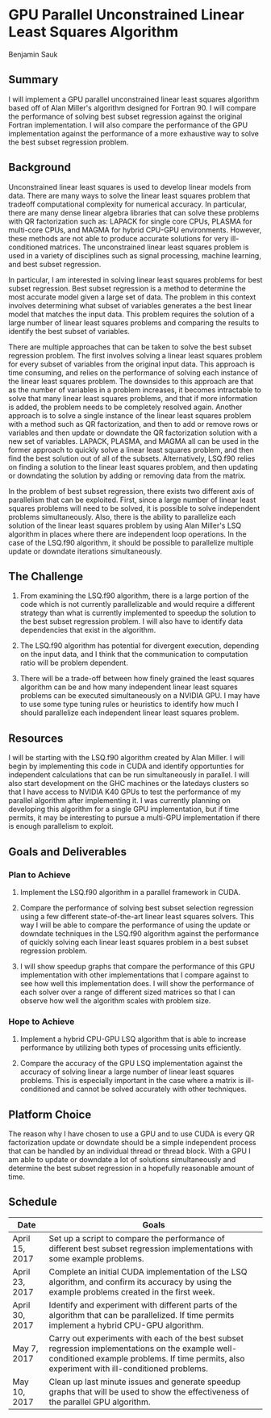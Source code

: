 # **GPU Parallel Unconstrained Linear Least Squares Algorithm**

Benjamin Sauk

## Summary

I will implement a GPU parallel unconstrained linear least squares algorithm based off of Alan Miller's algorithm designed for Fortran 90. I will compare the performance of solving best subset regression against the original Fortran implementation. I will also compare the performance of the GPU implementation against the performance of a more exhaustive way to solve the best subset regression problem.

## Background

Unconstrained linear least squares is used to develop linear models from data. There are many ways to solve the linear least squares problem that tradeoff computational complexity for numerical accuracy. In particular, there are many dense linear algebra libraries that can solve these problems with QR factorization such as: LAPACK for single core CPUs, PLASMA for multi-core CPUs, and MAGMA for hybrid CPU-GPU environments. However, these methods are not able to produce accurate solutions for very ill-conditioned matrices. The unconstrained linear least squares problem is used in a variety of disciplines such as signal processing, machine learning, and best subset regression. 

In particular, I am interested in solving linear least squares problems for best subset regression. Best subset regression is a method to determine the most accurate model given a large set of data. The problem in this context involves determining what subset of variables generates a the best linear model that matches the input data. This problem requires the solution of a large number of linear least squares problems and comparing the results to identify the best subset of variables.

There are multiple approaches that can be taken to solve the best subset regression problem. The first involves solving a linear least squares problem for every subset of variables from the original input data. This approach is time consuming, and relies on the performance of solving each instance of the linear least squares problem. The downsides to this approach are that as the number of variables in a problem increases, it becomes intractable to solve that many linear least squares problems, and that if more information is added, the problem needs to be completely resolved again. Another approach is to solve a single instance of the linear least squares problem with a method such as QR factorization, and then to add or remove rows or variables and then update or downdate the QR factorization solution with a new set of variables. LAPACK, PLASMA, and MAGMA all can be used in the former approach to quickly solve a linear least squares problem, and then find the best solution out of all of the subsets. Alternatively, LSQ.f90 relies on finding a solution to the linear least squares problem, and then updating or downdating the solution by adding or removing data from the matrix.

In the problem of best subset regression, there exists two different axis of parallelism that can be exploited. First, since a large number of linear least squares problems will need to be solved, it is possible to solve independent problems simultaneously. Also, there is the ability to parallelize each solution of the linear least squares problem by using Alan Miller's LSQ algorithm in places where there are independent loop operations. In the case of the LSQ.f90 algorithm, it should be possible to parallelize multiple update or downdate iterations simultaneously. 

## The Challenge

1. From examining the LSQ.f90 algorithm, there is a large portion of the code which is not currently parallelizable and would require a different strategy than what is currently implemented to speedup the solution to the best subset regression problem. I will also have to identify data dependencies that exist in the algorithm. 

2. The LSQ.f90 algorithm has potential for divergent execution, depending on the input data, and I think that the communication to computation ratio will be problem dependent. 

3. There will be a trade-off between how finely grained the least squares algorithm can be and how many independent linear least squares problems can be executed simultaneously on a NVIDIA GPU. I may have to use some type tuning rules or heuristics to identify how much I should parallelize each independent linear least squares problem.

## Resources

I will be starting with the LSQ.f90 algorithm created by Alan Miller. I will begin by implementing this code in CUDA and identify opportunties for independent calculations that can be run simultaneously in parallel. I will also start development on the GHC machines or the latedays clusters so that I have access to NVIDIA K40 GPUs to test the performance of my parallel algorithm after implementing it. I was currently planning on developing this algorithm for a single GPU implementation, but if time permits, it may be interesting to pursue a multi-GPU implementation if there is enough parallelism to exploit. 

## Goals and Deliverables
### Plan to Achieve

1. Implement the LSQ.f90 algorithm in a parallel framework in CUDA.

2. Compare the performance of solving best subset selection regression using a few different state-of-the-art linear least squares solvers. This way I will be able to compare the performance of using the update or downdate techniques in the LSQ.f90 algorithm against the performance of quickly solving each linear least squares problem in a best subset regression problem.

3. I will show speedup graphs that compare the performance of this GPU implementation with other implementations that I compare against to see how well this implementation does. I will show the performance of each solver over a range of different sized matrices so that I can observe how well the algorithm scales with problem size.

### Hope to Achieve

1. Implement a hybrid CPU-GPU LSQ algorithm that is able to increase performance by utilizing both types of processing units efficiently. 

2. Compare the accuracy of the GPU LSQ implementation against the accuracy of solving linear a large number of linear least squares problems. This is especially important in the case where a matrix is ill-conditioned and cannot be solved accurately with other techniques.

## Platform Choice

The reason why I have chosen to use a GPU and to use CUDA is every QR factorization update or downdate should be a simple independent process that can be handled by an individual thread or thread block. With a GPU I am able to update or downdate a lot of solutions simultaneously and determine the best subset regression in a hopefully reasonable amount of time.

## Schedule

| Date            | Goals |
|---|---|
| April 15, 2017  | Set up a script to compare the performance of different best subset regression implementations with some example problems. |
| April 23, 2017  | Complete an initial CUDA implementation of the LSQ algorithm, and confirm its accuracy by using the example problems created in the first week. |   
| April 30, 2017  | Identify and experiment with different parts of the algorithm that can be parallelized. If time permits implement a hybrid CPU-GPU algorithm. |    
| May 7, 2017     | Carry out experiments with each of the best subset regression implementations on the example well-conditioned example problems. If time permits, also experiment with ill-conditioned problems. |
| May 10, 2017    | Clean up last minute issues and generate speedup graphs that will be used to show the effectiveness of the parallel GPU algorithm. |

<!---
Markdown is a lightweight and easy-to-use syntax for styling your writing. It includes conventions for

```markdown
Syntax highlighted code block

# Header 1
## Header 2
### Header 3

- Bulleted
- List

1. Numbered
2. List

**Bold** and _Italic_ and `Code` text

[Link](url) and ![Image](src)
```

For more details see [GitHub Flavored Markdown](https://guides.github.com/features/mastering-markdown/).

### Jekyll Themes

Your Pages site will use the layout and styles from the Jekyll theme you have selected in your [repository settings](https://github.com/bsauk/lsq.io/settings). The name of this theme is saved in the Jekyll `_config.yml` configuration file.

### Support or Contact

Having trouble with Pages? Check out our [documentation](https://help.github.com/categories/github-pages-basics/) or [contact support](https://github.com/contact) and we’ll help you sort it out.

--->